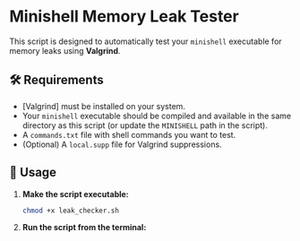 # Minishell Memory Leak Tester

This script is designed to automatically test your `minishell` executable for memory leaks using **Valgrind**.

## 🛠 Requirements

- [Valgrind] must be installed on your system.
- Your `minishell` executable should be compiled and available in the same directory as this script (or update the `MINISHELL` path in the script).
- A `commands.txt` file with shell commands you want to test.
- (Optional) A `local.supp` file for Valgrind suppressions.

## 📄 Usage

1. **Make the script executable:**

   ```bash
   chmod +x leak_checker.sh

2. **Run the script from the terminal:**
   
  ```./leak_checker.sh

